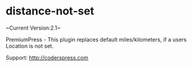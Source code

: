 # distance-not-set
~Current Version:2.1~

PremiumPress - This plugin replaces default miles/kilometers, if a users Location is not set.

Support: http://coderspress.com